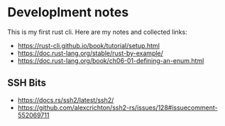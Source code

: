 # Developlment notes

This is my first rust cli.
Here are my notes and collected links:

* https://rust-cli.github.io/book/tutorial/setup.html
* https://doc.rust-lang.org/stable/rust-by-example/
* https://doc.rust-lang.org/book/ch06-01-defining-an-enum.html

## SSH Bits

* https://docs.rs/ssh2/latest/ssh2/
* https://github.com/alexcrichton/ssh2-rs/issues/128#issuecomment-552069711
